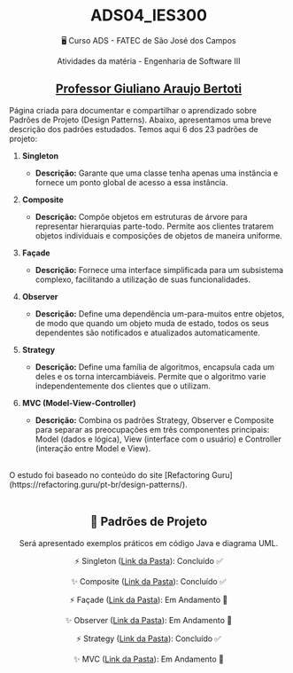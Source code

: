 <div align="center">

# ADS04_IES300

:desktop_computer: Curso ADS - FATEC de São José dos Campos

Atividades da matéria - Engenharia de Software III

## <a href="https://github.com/gerson-pn" target="Gerson"> Professor Giuliano Araujo Bertoti </a>

</div>

Página criada para documentar e compartilhar o aprendizado sobre Padrões de Projeto (Design Patterns). Abaixo, apresentamos uma breve descrição dos padrões estudados. Temos aqui 6 dos 23 padrões de projeto:

1. **Singleton**

   - **Descrição:** Garante que uma classe tenha apenas uma instância e fornece um ponto global de acesso a essa instância.

2. **Composite**

   - **Descrição:** Compõe objetos em estruturas de árvore para representar hierarquias parte-todo. Permite aos clientes tratarem objetos individuais e composições de objetos de maneira uniforme.

3. **Façade**

   - **Descrição:** Fornece uma interface simplificada para um subsistema complexo, facilitando a utilização de suas funcionalidades.

4. **Observer**

   - **Descrição:** Define uma dependência um-para-muitos entre objetos, de modo que quando um objeto muda de estado, todos os seus dependentes são notificados e atualizados automaticamente.

5. **Strategy**

   - **Descrição:** Define uma família de algoritmos, encapsula cada um deles e os torna intercambiáveis. Permite que o algoritmo varie independentemente dos clientes que o utilizam.

6. **MVC (Model-View-Controller)**
   - **Descrição:** Combina os padrões Strategy, Observer e Composite para separar as preocupações em três componentes principais: Model (dados e lógica), View (interface com o usuário) e Controller (interação entre Model e View).

<br>
 O estudo foi baseado no conteúdo do site [Refactoring Guru](https://refactoring.guru/pt-br/design-patterns/).

<br>
<br>

<div align="center">
  
## :date: Padrões de Projeto

Será apresentado exemplos práticos em código Java e diagrama UML.

:zap: Singleton ([Link da Pasta](Singleton)): Concluído :white_check_mark:

:sparkles: Composite ([Link da Pasta](Composite)): Concluído :white_check_mark:

:zap: Façade ([Link da Pasta](Facade)): Em Andamento :construction:

:sparkles: Observer ([Link da Pasta](Observer)): Em Andamento :construction:

:zap: Strategy ([Link da Pasta](Strategy)): Concluído :white_check_mark:

:sparkles: MVC ([Link da Pasta](MVC)): Em Andamento :construction:

</div>
